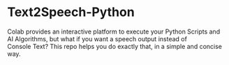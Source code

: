 # Text2Speech-Python
Colab provides an interactive platform to execute your Python Scripts and AI Algorithms, but what if you want a speech output instead of Console Text? This repo helps you do exactly that, in a simple and concise way.
